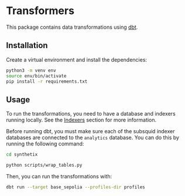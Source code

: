 # Transformers

This package contains data transformations using [dbt](https://www.getdbt.com/).

## Installation

Create a virtual environment and install the dependencies:
```bash
python3 -m venv env
source env/bin/activate
pip install -r requirements.txt
```

## Usage

To run the transformations, you need to have a database and indexers running locally. See the [Indexers](../indexers/README.md) section for more information.

Before running dbt, you must make sure each of the subsquid indexer databases are connected to the `analytics` database. You can do this by running the following command:
```bash
cd synthetix

python scripts/wrap_tables.py
```

Then, you can run the transformations with:
```bash
dbt run --target base_sepolia --profiles-dir profiles
```
